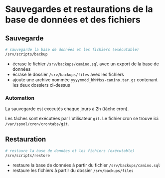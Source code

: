 # Sauvegardes et restaurations de la base de données et des fichiers

## Sauvegarde

```sh
# sauvegarde la base de données et les fichiers (exécutable)
/srv/scripts/backup
```

- écrase le fichier `/srv/backups/camino.sql` avec un export de la base de données
- écrase le dossier `/srv/backups/files` avec les fichiers
- ajoute une archive nommée `yyyymmdd_hhMMss-camino.tar.gz` contenant les deux dossiers ci-dessus

### Automation

La sauvegarde est executés chaque jours à 2h (tâche cron).

Les tâches sont exécutées par l'utilisateur `git`.
Le fichier cron se trouve ici: `/var/spool/cron/crontabs/git`.

## Restauration

```sh
# restaure la base de données et les fichiers (exécutable)
/srv/scripts/restore
```

- restaure la base de données à partir du fichier `/srv/backups/camino.sql`
- restaure les fichiers à partir du dossier `/srv/backups/files`
